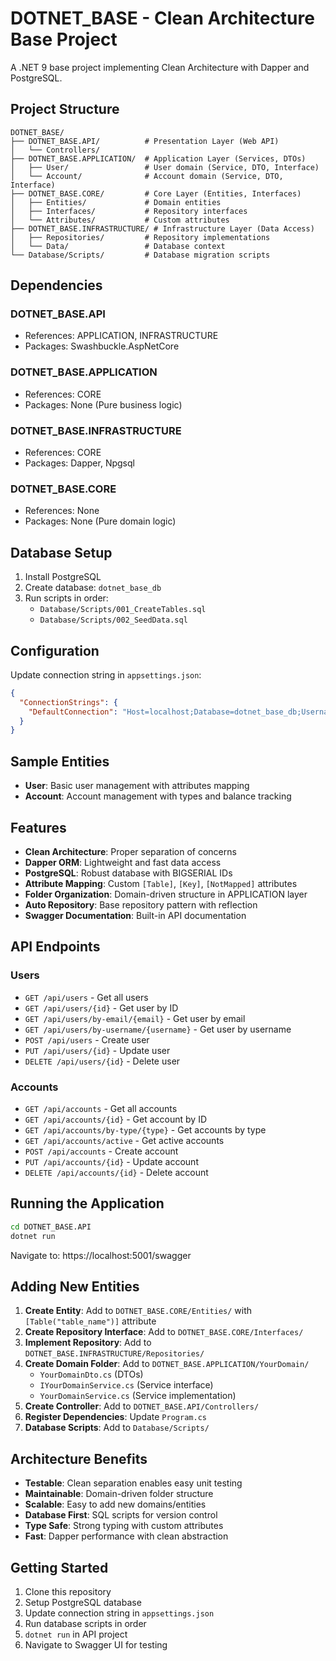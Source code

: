 # DOTNET_BASE - Clean Architecture Base Project

A .NET 9 base project implementing Clean Architecture with Dapper and PostgreSQL.

## Project Structure

```
DOTNET_BASE/
├── DOTNET_BASE.API/          # Presentation Layer (Web API)
│   └── Controllers/
├── DOTNET_BASE.APPLICATION/  # Application Layer (Services, DTOs)
│   ├── User/                 # User domain (Service, DTO, Interface)
│   └── Account/              # Account domain (Service, DTO, Interface)  
├── DOTNET_BASE.CORE/         # Core Layer (Entities, Interfaces)
│   ├── Entities/             # Domain entities
│   ├── Interfaces/           # Repository interfaces
│   └── Attributes/           # Custom attributes
├── DOTNET_BASE.INFRASTRUCTURE/ # Infrastructure Layer (Data Access)
│   ├── Repositories/         # Repository implementations
│   └── Data/                 # Database context
└── Database/Scripts/         # Database migration scripts
```

## Dependencies

### DOTNET_BASE.API
- References: APPLICATION, INFRASTRUCTURE
- Packages: Swashbuckle.AspNetCore

### DOTNET_BASE.APPLICATION
- References: CORE
- Packages: None (Pure business logic)

### DOTNET_BASE.INFRASTRUCTURE
- References: CORE
- Packages: Dapper, Npgsql

### DOTNET_BASE.CORE
- References: None
- Packages: None (Pure domain logic)

## Database Setup

1. Install PostgreSQL
2. Create database: `dotnet_base_db`
3. Run scripts in order:
   - `Database/Scripts/001_CreateTables.sql`
   - `Database/Scripts/002_SeedData.sql`

## Configuration

Update connection string in `appsettings.json`:

```json
{
  "ConnectionStrings": {
    "DefaultConnection": "Host=localhost;Database=dotnet_base_db;Username=your_user;Password=your_password;"
  }
}
```

## Sample Entities

- **User**: Basic user management with attributes mapping
- **Account**: Account management with types and balance tracking

## Features

- **Clean Architecture**: Proper separation of concerns
- **Dapper ORM**: Lightweight and fast data access
- **PostgreSQL**: Robust database with BIGSERIAL IDs
- **Attribute Mapping**: Custom `[Table]`, `[Key]`, `[NotMapped]` attributes
- **Folder Organization**: Domain-driven structure in APPLICATION layer
- **Auto Repository**: Base repository pattern with reflection
- **Swagger Documentation**: Built-in API documentation

## API Endpoints

### Users
- `GET /api/users` - Get all users
- `GET /api/users/{id}` - Get user by ID
- `GET /api/users/by-email/{email}` - Get user by email
- `GET /api/users/by-username/{username}` - Get user by username
- `POST /api/users` - Create user
- `PUT /api/users/{id}` - Update user
- `DELETE /api/users/{id}` - Delete user

### Accounts
- `GET /api/accounts` - Get all accounts
- `GET /api/accounts/{id}` - Get account by ID
- `GET /api/accounts/by-type/{type}` - Get accounts by type
- `GET /api/accounts/active` - Get active accounts
- `POST /api/accounts` - Create account
- `PUT /api/accounts/{id}` - Update account
- `DELETE /api/accounts/{id}` - Delete account

## Running the Application

```bash
cd DOTNET_BASE.API
dotnet run
```

Navigate to: https://localhost:5001/swagger

## Adding New Entities

1. **Create Entity**: Add to `DOTNET_BASE.CORE/Entities/` with `[Table("table_name")]` attribute
2. **Create Repository Interface**: Add to `DOTNET_BASE.CORE/Interfaces/`
3. **Implement Repository**: Add to `DOTNET_BASE.INFRASTRUCTURE/Repositories/`
4. **Create Domain Folder**: Add to `DOTNET_BASE.APPLICATION/YourDomain/`
   - `YourDomainDto.cs` (DTOs)
   - `IYourDomainService.cs` (Service interface)
   - `YourDomainService.cs` (Service implementation)
5. **Create Controller**: Add to `DOTNET_BASE.API/Controllers/`
6. **Register Dependencies**: Update `Program.cs`
7. **Database Scripts**: Add to `Database/Scripts/`

## Architecture Benefits

- **Testable**: Clean separation enables easy unit testing
- **Maintainable**: Domain-driven folder structure 
- **Scalable**: Easy to add new domains/entities
- **Database First**: SQL scripts for version control
- **Type Safe**: Strong typing with custom attributes
- **Fast**: Dapper performance with clean abstraction

## Getting Started

1. Clone this repository
2. Setup PostgreSQL database
3. Update connection string in `appsettings.json`
4. Run database scripts in order
5. `dotnet run` in API project
6. Navigate to Swagger UI for testing